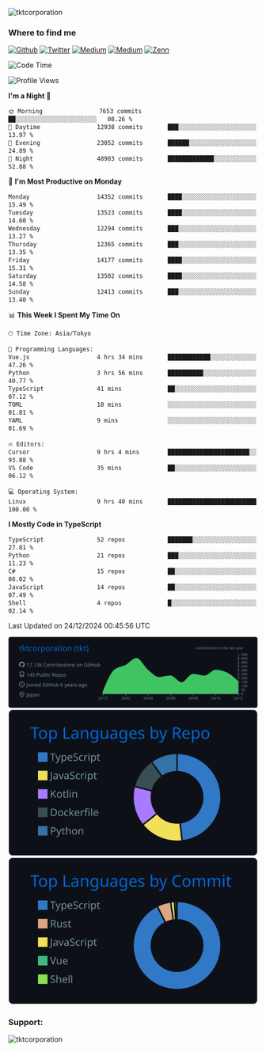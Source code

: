<p align="left"> <img src="https://komarev.com/ghpvc/?username=tktcorporation&label=Profile%20views&color=0e75b6&style=flat" alt="tktcorporation" /> </p>

<h3>Where to find me</h3>
<p>
<a href="https://github.com/tktcorporation" target="_blank"><img alt="Github" src="https://img.shields.io/badge/GitHub-%2312100E.svg?&style=for-the-badge&logo=Github&logoColor=white" /></a>
<a href="https://twitter.com/tktcorporation" target="_blank"><img alt="Twitter" src="https://img.shields.io/badge/twitter-%231DA1F2.svg?&style=for-the-badge&logo=twitter&logoColor=white" /></a>
<a href="https://www.linkedin.com/in/tktcorporation" target="_blank"><img alt="Medium" src="https://img.shields.io/badge/linkdin-0a66c2.svg?&style=for-the-badge&logo=linkedin&logoColor=white" /></a>
<a href="https://qiita.com/tktcorporation" target="_blank"><img alt="Medium" src="https://img.shields.io/badge/qiita-55C500.svg?&style=for-the-badge&logo=qiita&logoColor=white" /></a>
<a href="https://zenn.dev/tktcorporation" target="_blank"><img alt="Zenn" src="https://img.shields.io/badge/Zenn-3EA8FF.svg?&style=for-the-badge&logo=Zenn&logoColor=white" /></a>
</p>
  
<!--START_SECTION:waka-->
![Code Time](http://img.shields.io/badge/Code%20Time-1%2C957%20hrs%2051%20mins-blue)

![Profile Views](http://img.shields.io/badge/Profile%20Views-0-blue)

**I'm a Night 🦉** 

```text
🌞 Morning                7653 commits        ██░░░░░░░░░░░░░░░░░░░░░░░   08.26 % 
🌆 Daytime                12938 commits       ███░░░░░░░░░░░░░░░░░░░░░░   13.97 % 
🌃 Evening                23052 commits       ██████░░░░░░░░░░░░░░░░░░░   24.89 % 
🌙 Night                  48983 commits       █████████████░░░░░░░░░░░░   52.88 % 
```
📅 **I'm Most Productive on Monday** 

```text
Monday                   14352 commits       ████░░░░░░░░░░░░░░░░░░░░░   15.49 % 
Tuesday                  13523 commits       ████░░░░░░░░░░░░░░░░░░░░░   14.60 % 
Wednesday                12294 commits       ███░░░░░░░░░░░░░░░░░░░░░░   13.27 % 
Thursday                 12365 commits       ███░░░░░░░░░░░░░░░░░░░░░░   13.35 % 
Friday                   14177 commits       ████░░░░░░░░░░░░░░░░░░░░░   15.31 % 
Saturday                 13502 commits       ████░░░░░░░░░░░░░░░░░░░░░   14.58 % 
Sunday                   12413 commits       ███░░░░░░░░░░░░░░░░░░░░░░   13.40 % 
```


📊 **This Week I Spent My Time On** 

```text
🕑︎ Time Zone: Asia/Tokyo

💬 Programming Languages: 
Vue.js                   4 hrs 34 mins       ████████████░░░░░░░░░░░░░   47.26 % 
Python                   3 hrs 56 mins       ██████████░░░░░░░░░░░░░░░   40.77 % 
TypeScript               41 mins             ██░░░░░░░░░░░░░░░░░░░░░░░   07.12 % 
TOML                     10 mins             ░░░░░░░░░░░░░░░░░░░░░░░░░   01.81 % 
YAML                     9 mins              ░░░░░░░░░░░░░░░░░░░░░░░░░   01.69 % 

🔥 Editors: 
Cursor                   9 hrs 4 mins        ███████████████████████░░   93.88 % 
VS Code                  35 mins             ██░░░░░░░░░░░░░░░░░░░░░░░   06.12 % 

💻 Operating System: 
Linux                    9 hrs 40 mins       █████████████████████████   100.00 % 
```

**I Mostly Code in TypeScript** 

```text
TypeScript               52 repos            ███████░░░░░░░░░░░░░░░░░░   27.81 % 
Python                   21 repos            ███░░░░░░░░░░░░░░░░░░░░░░   11.23 % 
C#                       15 repos            ██░░░░░░░░░░░░░░░░░░░░░░░   08.02 % 
JavaScript               14 repos            ██░░░░░░░░░░░░░░░░░░░░░░░   07.49 % 
Shell                    4 repos             █░░░░░░░░░░░░░░░░░░░░░░░░   02.14 % 
```




 Last Updated on 24/12/2024 00:45:56 UTC
<!--END_SECTION:waka-->

[![](https://raw.githubusercontent.com/tktcorporation/tktcorporation/master/profile-summary-card-output/github_dark/0-profile-details.svg)](https://github.com/vn7n24fzkq/github-profile-summary-cards)
[![](https://raw.githubusercontent.com/tktcorporation/tktcorporation/master/profile-summary-card-output/github_dark/1-repos-per-language.svg)](https://github.com/vn7n24fzkq/github-profile-summary-cards) [![](https://raw.githubusercontent.com/tktcorporation/tktcorporation/master/profile-summary-card-output/github_dark/2-most-commit-language.svg)](https://github.com/vn7n24fzkq/github-profile-summary-cards)

<h3 align="left">Support:</h3>
<p><a href="https://www.buymeacoffee.com/tktcorporation"> <img align="left" src="https://cdn.buymeacoffee.com/buttons/v2/default-yellow.png" height="50" width="210" alt="tktcorporation" /></a></p><br><br>
